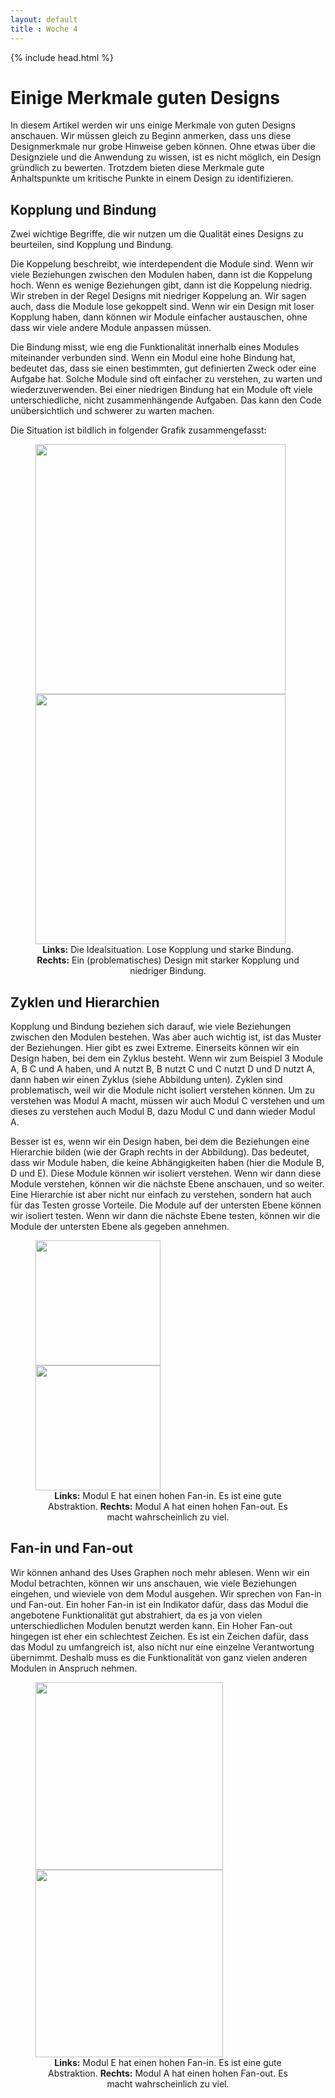 ```yaml
---
layout: default
title : Woche 4
---
```


{% include head.html %}


# Einige Merkmale guten Designs

In diesem Artikel werden wir uns einige Merkmale von guten Designs anschauen. Wir müssen gleich zu Beginn anmerken, 
dass uns diese Designmerkmale nur grobe Hinweise geben können. Ohne etwas über die Designziele und die Anwendung zu wissen, ist es nicht möglich, 
ein Design gründlich zu bewerten. Trotzdem bieten diese Merkmale gute Anhaltspunkte um kritische Punkte in einem Design zu identifizieren.

## Kopplung und Bindung

Zwei wichtige Begriffe, die wir nutzen um die Qualität eines Designs zu beurteilen, sind Kopplung und Bindung.

Die Koppelung beschreibt, wie interdependent die Module sind. Wenn wir viele Beziehungen zwischen den Modulen haben, dann ist die Koppelung hoch. Wenn es wenige Beziehungen gibt, dann ist die Koppelung niedrig.
Wir streben in der Regel Designs mit niedriger Koppelung an. Wir sagen auch, dass die Module lose gekoppelt sind. Wenn wir ein Design mit loser Kopplung haben, dann können wir Module einfacher austauschen, ohne dass wir viele andere Module anpassen müssen.

Die Bindung misst, wie eng die Funktionalität innerhalb eines Modules miteinander verbunden sind. Wenn ein Modul eine hohe Bindung hat, bedeutet das, dass sie einen bestimmten, gut definierten Zweck oder eine Aufgabe hat. 
Solche Module sind oft einfacher zu verstehen, zu warten und wiederzuverwenden. Bei einer niedrigen Bindung hat ein Module oft viele unterschiedliche, nicht zusammenhängende Aufgaben. Das kann den Code unübersichtlich und schwerer zu warten machen.

Die Situation ist bildlich in folgender Grafik zusammengefasst:

<figure>
<img src = "./images/module-low-coupling.png" class="plain" width="400px"/><img src = "./images/module-high-coupling.png" class="plain" width="400px"/>
<figcaption align = "center"><b>Links:</b> Die Idealsituation. Lose Kopplung und starke Bindung. <b>Rechts:</b> Ein (problematisches) Design mit starker Kopplung und niedriger Bindung.</figcaption>
</figure>


## Zyklen und Hierarchien

Kopplung und Bindung beziehen sich darauf, wie viele Beziehungen zwischen den Modulen bestehen. 
Was aber auch wichtig ist, ist das Muster der Beziehungen. Hier gibt es zwei Extreme. Einerseits können wir ein Design haben, bei dem ein Zyklus besteht. Wenn wir zum Beispiel 3 Module A, B C und A haben, und A nutzt B, B nutzt C und C nutzt D und D nutzt A, dann haben wir einen Zyklus (siehe Abbildung unten). Zyklen sind problematisch, weil wir die Module nicht isoliert verstehen können. Um zu verstehen was Modul A macht, müssen wir auch Modul C verstehen und um dieses zu verstehen auch Modul B, dazu Modul C und dann wieder Modul A. 

Besser ist es, wenn wir ein Design haben, bei dem die Beziehungen eine Hierarchie bilden (wie der Graph rechts in der Abbildung). Das bedeutet, dass wir Module haben, die keine Abhängigkeiten haben (hier die Module B, D und E). Diese Module können wir isoliert verstehen. Wenn wir dann diese Module verstehen, können wir die nächste Ebene anschauen, und so weiter. Eine Hierarchie ist aber nicht nur einfach zu verstehen, sondern hat auch für das Testen grosse Vorteile. Die Module auf der untersten Ebene können wir isoliert testen. Wenn wir dann die nächste Ebene testen, können wir die Module der untersten Ebene als gegeben annehmen.

<figure>
<img src = "./images/module-simple-cycle.png" class="plain" width="200px" style="margin: 0px 100px 0px 0px">
<img src = "./images/module-simple-hierarchy.png" class="plain" width="200px"/>
<figcaption align = "center"><b>Links:</b> Modul E hat einen hohen Fan-in. Es ist eine gute Abstraktion. <b>Rechts:</b> Modul A hat einen hohen Fan-out. Es macht wahrscheinlich zu viel.</figcaption>
</figure>

## Fan-in und Fan-out
 Wir können anhand des Uses Graphen noch mehr ablesen. Wenn wir ein Modul betrachten, können wir uns anschauen, 
wie viele Beziehungen eingehen, und wieviele von dem Modul ausgehen. Wir sprechen von Fan-in und Fan-out. 
Ein hoher Fan-in ist ein Indikator dafür, dass das Modul die angebotene Funktionalität gut abstrahiert, da es ja von vielen unterschiedlichen Modulen benutzt werden kann. 
Ein Hoher Fan-out hingegen ist eher ein schlechtest Zeichen. Es ist ein Zeichen dafür, dass das Modul zu umfangreich ist, also nicht nur eine einzelne Verantwortung übernimmt. Deshalb muss es die Funktionalität von ganz vielen anderen Modulen in Anspruch nehmen. 

<figure>
<img src = "./images/module-high-fan-in.png" class="plain" width="300px"/><img src = "./images/module-high-fan-out.png" class="plain" width="300px"/>
<figcaption align = "center"><b>Links:</b> Modul E hat einen hohen Fan-in. Es ist eine gute Abstraktion. <b>Rechts:</b> Modul A hat einen hohen Fan-out. Es macht wahrscheinlich zu viel. </figcaption>
</figure>
